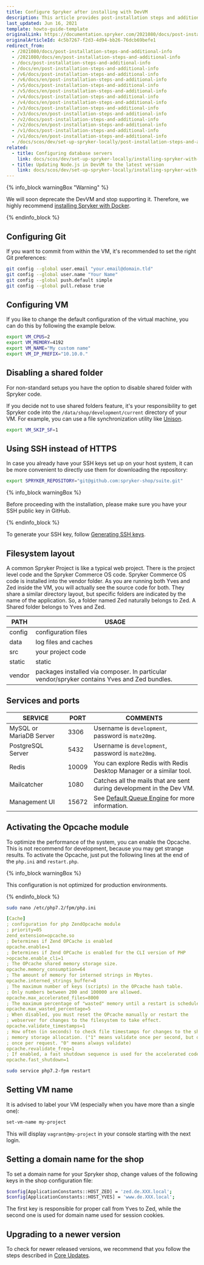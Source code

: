 ```yaml
---
title: Configure Spryker after installing with DevVM
description: This article provides post-installation steps and additional info for the Spryker project.
last_updated: Jun 16, 2021
template: howto-guide-template
originalLink: https://documentation.spryker.com/2021080/docs/post-installation-steps-and-additional-info
originalArticleId: 4c5b7267-f2d3-4d94-bb26-76dcb69befe1
redirect_from:
  - /2021080/docs/post-installation-steps-and-additional-info
  - /2021080/docs/en/post-installation-steps-and-additional-info
  - /docs/post-installation-steps-and-additional-info
  - /docs/en/post-installation-steps-and-additional-info
  - /v6/docs/post-installation-steps-and-additional-info
  - /v6/docs/en/post-installation-steps-and-additional-info
  - /v5/docs/post-installation-steps-and-additional-info
  - /v5/docs/en/post-installation-steps-and-additional-info
  - /v4/docs/post-installation-steps-and-additional-info
  - /v4/docs/en/post-installation-steps-and-additional-info
  - /v3/docs/post-installation-steps-and-additional-info
  - /v3/docs/en/post-installation-steps-and-additional-info
  - /v2/docs/post-installation-steps-and-additional-info
  - /v2/docs/en/post-installation-steps-and-additional-info
  - /v1/docs/post-installation-steps-and-additional-info
  - /v1/docs/en/post-installation-steps-and-additional-info
  - /docs/scos/dev/set-up-spryker-locally/post-installation-steps-and-additional-info.html
related:
  - title: Configuring database servers
    link: docs/scos/dev/set-up-spryker-locally/installing-spryker-with-development-virtual-machine/configuring-spryker-with-devvm/configuring-database-servers.html
  - title: Updating Node.js in DevVM to the latest version
    link: docs/scos/dev/set-up-spryker-locally/installing-spryker-with-development-virtual-machine/configuring-spryker-with-devvm/updating-node.js-in-devvm-to-the-latest-version.html
---
```

{% info_block warningBox "Warning" %}

We will soon deprecate the DevVM and stop supporting it. Therefore, we highly recommend [installing Spryker with Docker](/docs/dg/dev/set-up-spryker-locally/set-up-spryker-locally.html).

{% endinfo_block %}

## Configuring Git

If you want to commit from within the VM, it's recommended to set the right Git preferences:

```bash
git config --global user.email "your.email@domain.tld"
git config --global user.name "Your Name"
git config --global push.default simple
git config --global pull.rebase true
```

## Configuring VM

If you like to change the default configuration of the virtual machine, you can do this by following the example below.

```bash
export VM_CPUS=2
export VM_MEMORY=4192
export VM_NAME="My custom name"
export VM_IP_PREFIX="10.10.0."
```

## Disabling a shared folder

For non-standard setups you have the option to disable shared folder with Spryker code.

If you decide not to use shared folders feature, it's your responsibility to get Spryker code into the `/data/shop/development/current` directory of your VM. For example, you can use a file synchronization utility like [Unison](https://www.cis.upenn.edu/~bcpierce/unison/).

```bash
export VM_SKIP_SF=1
```

## Using SSH instead of HTTPS

In case you already have your SSH keys set up on your host system, it can be more convenient to directly use them for downloading the repository:

```bash
export SPRYKER_REPOSITORY="git@github.com:spryker-shop/suite.git"
```

{% info_block warningBox %}

Before proceeding with the installation, please make sure you have your SSH public key in GitHub.

{% endinfo_block %}

To generate your SSH key, follow [Generating SSH keys](https://help.github.com/articles/generating-ssh-keys/).

## Filesystem layout

A common Spryker Project is like a typical web project. There is the project level code and the Spryker Commerce OS code. Spryker Commerce OS code is installed into the vendor folder. As you are running both Yves and Zed inside the VM, you will actually see the source code for both. They share a similar directory layout, but specific folders are indicated by the name of the application. So, a folder named Zed naturally belongs to Zed. A Shared folder belongs to Yves and Zed.

| PATH | USAGE |
| --- | --- |
| config | configuration files |
| data | log files and caches |
| src | your project code |
| static | static | assets and the public document roots for Yves and Zed |
| vendor | packages installed via composer. In particular vendor/spryker contains Yves and Zed bundles. |


## Services and ports

| SERVICE | PORT | COMMENTS |
| --- | --- | --- |
| MySQL or MariaDB Server | 3306 | Username is `development`, password is `mate20mg`. |
| PostgreSQL Server | 5432 | Username is `development`, password is `mate20mg`. |
| Redis | 10009 | You can explore Redis with Redis Desktop Manager or a similar tool. |
| Mailcatcher|1080|Catches all the mails that are sent during development in the Dev VM.|
|Management UI|15672|See [Default Queue Engine](/docs/dg/dev/backend-developmentdata-manipulation/queue/queue.html#default-queue-engine) for more information. |

## Activating the Opcache module

To optimize the performance of the system, you can enable the Opcache. This is not recommend for development, because you may get strange results. To activate the Opcache, just put the following lines at the end of the `php.ini` and `restart.php`.


{% info_block warningBox %}

This configuration is not optimized for production environments.

{% endinfo_block %}


```bash
sudo nano /etc/php7.2/fpm/php.ini
```

```yaml
[Cache]
; configuration for php ZendOpcache module
; priority=05
zend_extension=opcache.so
; Determines if Zend OPCache is enabled
opcache.enable=1
; Determines if Zend OPCache is enabled for the CLI version of PHP
>opcache.enable_cli=1
; The OPcache shared memory storage size.
opcache.memory_consumption=64
; The amount of memory for interned strings in Mbytes.
opcache.interned_strings_buffer=8
; The maximum number of keys (scripts) in the OPcache hash table.
; Only numbers between 200 and 100000 are allowed.
opcache.max_accelerated_files=8000
; The maximum percentage of "wasted" memory until a restart is scheduled.
opcache.max_wasted_percentage=5
; When disabled, you must reset the OPcache manually or restart the
; webserver for changes to the filesystem to take effect.
opcache.validate_timestamps=1
; How often (in seconds) to check file timestamps for changes to the shared
; memory storage allocation. ("1" means validate once per second, but only
; once per request. "0" means always validate)
opcache.revalidate_freq=1
; If enabled, a fast shutdown sequence is used for the accelerated code
opcache.fast_shutdown=1
```

```bash
sudo service php7.2-fpm restart
```

## Setting VM name

It is advised to label your VM (especially when you have more than a single one):

```bash
set-vm-name my-project
```
This will display `vagrant@my-project` in your console starting with the next login.

## Setting a domain name for the shop

To set a domain name for your Spryker shop, change values of the following keys in the shop configuration file:

```bash
$config[ApplicationConstants::HOST_ZED] = 'zed.de.XXX.local';
$config[ApplicationConstants::HOST_YVES] = 'www.de.XXX.local';
```

The first key is responsible for proper call from Yves to Zed, while the second one is used for domain name used for session cookies.

## Upgrading to a newer version

To check for newer released versions, we recommend that you follow the steps described in [Core Updates](/docs/dg/dev/set-up-spryker-locally/manage-dependencies-with-composer.html#core-updates).
